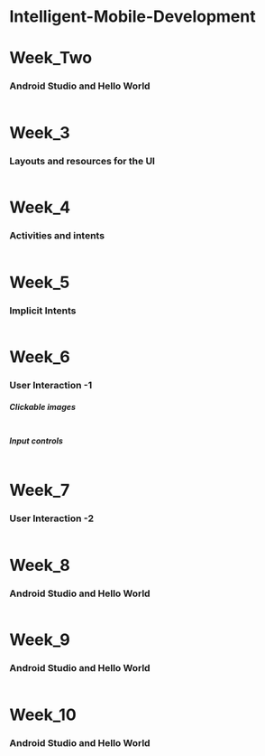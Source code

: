 # Intelligent-Mobile-Development



<H1>Week_Two</H1>
<H3>Android Studio and Hello World</H3>
<img src="">

<H1>Week_3</H1>
<H3>Layouts and resources for the UI</H3>
<img src="">

<H1>Week_4</H1>
<H3>Activities and intents</H3>
<img src="">

<H1>Week_5</H1>
<H3>Implicit Intents</H3>
<img src="">

<H1>Week_6</H1>
<H3>User Interaction -1</H3>
<h5>Clickable images</h5>
<img src="">

<h5>Input controls</h5>
<img src="">

<H1>Week_7</H1>
<H3> User Interaction -2</H3>
<img src="">

<H1>Week_8</H1>
<H3>Android Studio and Hello World</H3>
<img src="">

<H1>Week_9</H1>
<H3>Android Studio and Hello World</H3>
<img src="">

<H1>Week_10</H1>
<H3>Android Studio and Hello World</H3>
<img src="">








